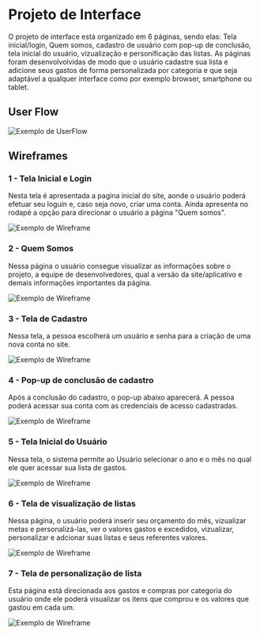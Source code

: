 
# Projeto de Interface

O projeto de interface está organizado em 6 páginas, sendo elas: Tela inicial/login, Quem somos, cadastro de usuário com pop-up de conclusão, tela inicial do usuário, vizualização e personificação das listas. As páginas foram desenvolvolvidas de modo que o usuário cadastre sua lista e adicione seus gastos de forma personalizada por categoria e que seja adaptável a qualquer interface como por exemplo browser, smartphone ou tablet.

  

## User Flow

![Exemplo de UserFlow](https://raw.githubusercontent.com/ICEI-PUC-Minas-PMV-SI/pmv-si-2023-1-e1-proj-web-t1-compras-do-mes/main/docs/img/User%20Flow/User%20Flow%20-%20E-Li%24t%20.png)


## Wireframes

### 1 - Tela Inicial e Login

Nesta tela é apresentada a pagina inicial do site, aonde o usuário poderá efetuar seu loguin e, caso seja novo, criar uma conta. Ainda apresenta no rodapé a opção para direcionar o usuário a página "Quem somos".

![Exemplo de Wireframe](https://raw.githubusercontent.com/ICEI-PUC-Minas-PMV-SI/pmv-si-2023-1-e1-proj-web-t1-compras-do-mes/main/docs/img/Wireframes/1%20-%20Tela%20Inicial%20e%20Login.jpg)


### 2 - Quem Somos

Nessa página o usuário consegue visualizar as informações sobre o projeto, a equipe de desenvolvedores, qual a versão da site/aplicativo e demais informações importantes da página.

![Exemplo de Wireframe](https://raw.githubusercontent.com/ICEI-PUC-Minas-PMV-SI/pmv-si-2023-1-e1-proj-web-t1-compras-do-mes/main/docs/img/Wireframes/2%20-%20Quem%20Somos.jpg)

### 3 - Tela de Cadastro

Nessa tela, a pessoa escolherá um usuário e senha para a criação de uma nova conta no site.

![Exemplo de Wireframe](https://raw.githubusercontent.com/ICEI-PUC-Minas-PMV-SI/pmv-si-2023-1-e1-proj-web-t1-compras-do-mes/main/docs/img/Wireframes/3%20-%20Cadastro.jpg)


### 4 - Pop-up de conclusão de cadastro

Após a conclusão do cadastro, o pop-up abaixo aparecerá. A pessoa poderá acessar sua conta com as credenciais de acesso cadastradas.

![Exemplo de Wireframe](https://raw.githubusercontent.com/ICEI-PUC-Minas-PMV-SI/pmv-si-2023-1-e1-proj-web-t1-compras-do-mes/main/docs/img/Wireframes/4%20-%20Pop%20Up%20Cadastro.jpg)


### 5 - Tela Inicial do Usuário

Nessa tela, o sistema permite ao Usuário selecionar o ano e o mês no qual ele quer acessar sua lista de gastos.

![Exemplo de Wireframe](https://raw.githubusercontent.com/ICEI-PUC-Minas-PMV-SI/pmv-si-2023-1-e1-proj-web-t1-compras-do-mes/main/docs/img/Wireframes/5%20-%20Tela%20Inicial%20do%20Usu%C3%A1rio.jpg)

 ### 6 - Tela de visualização de listas
 
 Nessa página, o usuário poderá inserir seu orçamento do mês, vizualizar metas e personalizá-las, ver o valores gastos e excedidos, vizualizar, personalizar e adcionar suas listas e seus referentes valores.
 
![Exemplo de Wireframe](https://github.com/ICEI-PUC-Minas-PMV-SI/pmv-si-2023-1-e1-proj-web-t1-compras-do-mes/blob/main/docs/img/Wireframes/6-Tela%20de%20visualiza%C3%A7%C3%A3o%20de%20listas.jpg)
 
 ### 7 - Tela de personalização de lista

 Esta página está direcionada aos gastos e compras por categoria do usuário onde ele poderá visualizar os itens que comprou e os valores que gastou em cada um.

![Exemplo de Wireframe](https://github.com/ICEI-PUC-Minas-PMV-SI/pmv-si-2023-1-e1-proj-web-t1-compras-do-mes/blob/main/docs/img/Wireframes/7%20-%20Tela%20de%20personaliza%C3%A7%C3%A3o%20das%20listas.jpg?raw=true)

